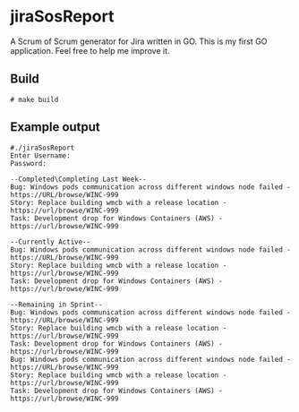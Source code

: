 # jiraSosReport
A Scrum of Scrum generator for Jira written in GO. This is my first GO application. Feel free to help me improve it.

## Build
```# make build```

## Example output
```
#./jiraSosReport
Enter Username: 
Password: 

--Completed\Completing Last Week--
Bug: Windows pods communication across different windows node failed - https://URL/browse/WINC-999
Story: Replace building wmcb with a release location - https://url/browse/WINC-999
Task: Development drop for Windows Containers (AWS) - https://url/browse/WINC-999

--Currently Active--
Bug: Windows pods communication across different windows node failed - https://URL/browse/WINC-999
Story: Replace building wmcb with a release location - https://url/browse/WINC-999
Task: Development drop for Windows Containers (AWS) - https://url/browse/WINC-999

--Remaining in Sprint--
Bug: Windows pods communication across different windows node failed - https://URL/browse/WINC-999
Story: Replace building wmcb with a release location - https://url/browse/WINC-999
Task: Development drop for Windows Containers (AWS) - https://url/browse/WINC-999
Bug: Windows pods communication across different windows node failed - https://URL/browse/WINC-999
Story: Replace building wmcb with a release location - https://url/browse/WINC-999
Task: Development drop for Windows Containers (AWS) - https://url/browse/WINC-999

```
